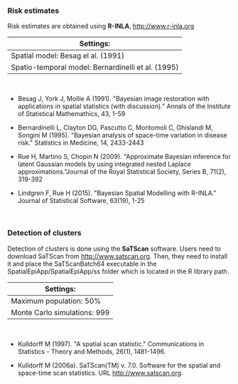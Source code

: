 ### Risk estimates

Risk estimates are obtained using **R-INLA**, http://www.r-inla.org

|Settings: |
| --- |
|Spatial model: Besag el al. (1991) |
|Spatio-temporal model: Bernardinelli et al. (1995) |


<br>

- Besag J, York J, Mollie A (1991). "Bayesian image restoration with applications in spatial
statistics (with discussion)." Annals of the Institute of Statistical Mathemathics, 43, 1-59

- Bernardinelli L, Clayton DG, Pascutto C, Montomoli C, Ghislandi M, Songini M (1995).
"Bayesian analysis of space-time variation in disease risk." Statistics in Medicine, 14, 2433-2443

- Rue H, Martino S, Chopin N (2009). "Approximate Bayesian inference for latent Gaussian
models by using integrated nested Laplace approximations."Journal of the Royal Statistical
Society, Series B, 71(2), 319-392

- Lindgren F, Rue H (2015). "Bayesian Spatial Modelling with R-INLA." Journal of Statistical
Software, 63(19), 1-25

<br>

### Detection of clusters

Detection of clusters is done using the **SaTScan** software.
Users need to download SaTScan from http://www.satscan.org.
Then, they need to install it and place the SaTScanBatch64 executable in the SpatialEpiApp/SpatialEpiApp/ss folder which is located in the R library path.

|Settings: |
| --- |
|Maximum population: 50% |
|Monte Carlo simulations: 999 |

<br>

- Kulldorff M (1997). "A spatial scan statistic." Communications in Statistics - Theory and
Methods, 26(1), 1481-1496.

- Kulldorff M (2006a). SaTScan(TM) v. 7.0. Software for the spatial and space-time scan
statistics. URL http://www.satscan.org.
